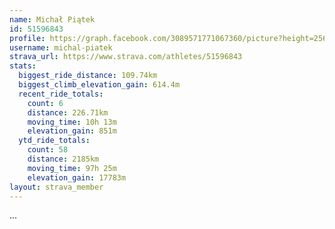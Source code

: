 ```yaml
---
name: Michał Piątek
id: 51596843
profile: https://graph.facebook.com/3089571771067360/picture?height=256&width=256
username: michal-piatek
strava_url: https://www.strava.com/athletes/51596843
stats:
  biggest_ride_distance: 109.74km
  biggest_climb_elevation_gain: 614.4m
  recent_ride_totals:
    count: 6
    distance: 226.71km
    moving_time: 10h 13m
    elevation_gain: 851m
  ytd_ride_totals:
    count: 58
    distance: 2185km
    moving_time: 97h 25m
    elevation_gain: 17783m
layout: strava_member
--- 
```

...
